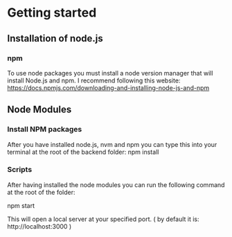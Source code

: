 # Getting started
## Installation of node.js
### npm
To use node packages you must install a node version manager that will install Node.js and npm. I recommend following this website: https://docs.npmjs.com/downloading-and-installing-node-js-and-npm
## Node Modules
### Install NPM packages
After you have installed node.js, nvm and npm you can type this into your terminal at the root of the backend folder:
npm install
### Scripts
After having installed the node modules you can run the following command at the root of the folder:

npm start

This will open a local server at your specified port. ( by default it is: http://localhost:3000 )



